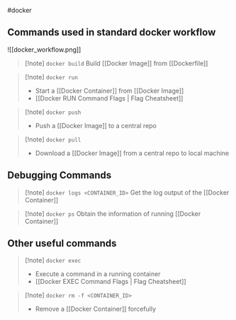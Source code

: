 #docker 
## Commands used in standard docker workflow
![[docker_workflow.png]]
>[!note] ``docker build``
>Build [[Docker Image]] from [[Dockerfile]]

>[!note] ``docker run``
>- Start a [[Docker Container]] from [[Docker Image]]
>- [[Docker RUN Command Flags | Flag Cheatsheet]]

>[!note] ``docker push``
>- Push a [[Docker Image]] to a central repo

>[!note] ``docker pull``
>- Download a [[Docker Image]] from a central repo to local machine






## Debugging  Commands
>[!note] ``docker logs <CONTAINER_ID>``
>Get the log output of the [[Docker Container]]

>[!note] ``docker ps``
>Obtain the information of running [[Docker Container]]

## Other useful commands
>[!note] ``docker exec``
>- Execute a command in a running container
>- [[Docker EXEC Command Flags | Flag Cheatsheet]]

>[!note] ``docker rm -f <CONTAINER_ID>``
>- Remove a [[Docker Container]] forcefully 


